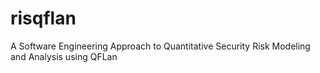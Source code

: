# risqflan
A Software Engineering Approach to Quantitative Security Risk Modeling and Analysis using QFLan
